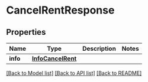 # CancelRentResponse


## Properties
Name | Type | Description | Notes
------------ | ------------- | ------------- | -------------
**info** | [**InfoCancelRent**](InfoCancelRent.md) |  | 

[[Back to Model list]](../../README.md#models) [[Back to API list]](../../README.md#available-methods) [[Back to README]](../../README.md)


